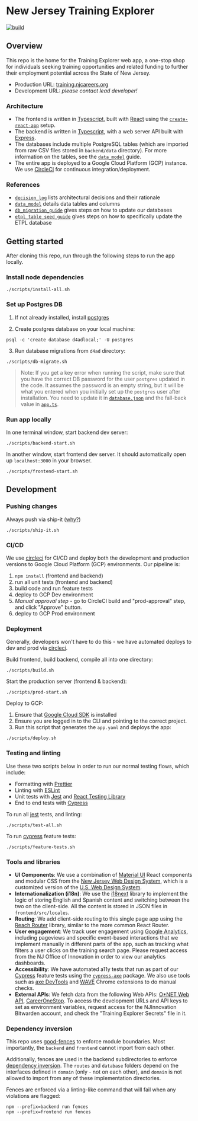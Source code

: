 # New Jersey Training Explorer

[![build](https://circleci.com/gh/newjersey/d4ad.svg?style=shield)](https://circleci.com/gh/newjersey/d4ad)

## Overview

This repo is the home for the Training Explorer web app, a one-stop shop for individuals seeking training opportunities and related funding to further their employment potential across the State of New Jersey.

- Production URL: [training.njcareers.org](https://training.njcareers.org/)
- Development URL: _please contact lead developer!_

### Architecture

- The frontend is written in [Typescript](https://www.typescriptlang.org/), built with [React](https://reactjs.org/) using the [`create-react-app`](https://create-react-app.dev/) setup.
- The backend is written in [Typescript](https://www.typescriptlang.org/), with a web server API built with [Express](https://expressjs.com/).
- The databases include multiple PostgreSQL tables (which are imported from raw CSV files stored in `backend/data` directory). For more information on the tables, see the [`data_model`](https://github.com/newjersey/d4ad/blob/master/data_model.md) guide.
- The entire app is deployed to a Google Cloud Platform (GCP) instance. We use [CircleCI](https://app.circleci.com/pipelines/github/newjersey/d4ad?branch=master) for continuous integration/deployment.

### References

- [`decision_log`](https://github.com/newjersey/d4ad/blob/master/decision_log.md) lists architectural decisions and their rationale
- [`data_model`](https://github.com/newjersey/d4ad/blob/master/data_model.md) details data tables and columns
- [`db_migration_guide`](https://github.com/newjersey/d4ad/blob/master/db_migration_guide.md) gives steps on how to update our databases
- [`etpl_table_seed_guide`](https://github.com/newjersey/d4ad/blob/master/etpl_table_seed_guide.md) gives steps on how to specifically update the ETPL database

## Getting started

After cloning this repo, run through the following steps to run the app locally.

### Install node dependencies

```shell script
./scripts/install-all.sh
```

### Set up Postgres DB

1. If not already installed, install [postgres](https://www.postgresql.org/)

2. Create postgres database on your local machine:

```shell script
psql -c 'create database d4adlocal;' -U postgres
```

3. Run database migrations from `d4ad` directory:

```shell script
./scripts/db-migrate.sh
```

> Note: If you get a key error when running the script, make sure that you have the correct DB password for the user `postgres` updated in the code. It assumes the password is an empty string, but it will be what you entered when you initially set up the `postgres` user after installation. You need to update it in [`database.json`](https://github.com/newjersey/d4ad/blob/master/backend/database.json#L6) and the fall-back value in [`app.ts`](https://github.com/newjersey/d4ad/blob/master/backend/src/app.ts#L23).

### Run app locally

In one terminal window, start backend dev server:

```shell script
./scripts/backend-start.sh
```

In another window, start frontend dev server. It should automatically open up `localhost:3000` in your browser.

```shell script
./scripts/frontend-start.sh
```

## Development

### Pushing changes

Always push via ship-it ([why?](https://medium.com/@AnneLoVerso/ship-it-a-humble-script-for-low-risk-deployment-1b8ba99994f7))

```shell script
./scripts/ship-it.sh
```

### CI/CD

We use [circleci](https://app.circleci.com/pipelines/github/newjersey/d4ad?branch=master) for CI/CD and deploy both the development and production versions to Google Cloud Platform (GCP) environments. Our pipeline is:

1. `npm install` (frontend and backend)
1. run all unit tests (frontend and backend)
1. build code and run feature tests
1. deploy to GCP Dev environment
1. _Manual approval step_ - go to CircleCI build and "prod-approval" step, and click "Approve" button.
1. deploy to GCP Prod environment

### Deployment

Generally, developers won't have to do this - we have automated deploys to dev and prod via [circleci](https://app.circleci.com/pipelines/github/newjersey/d4ad?branch=master).

Build frontend, build backend, compile all into one directory:

```shell script
./scripts/build.sh
```

Start the production server (frontend & backend):

```shell script
./scripts/prod-start.sh
```

Deploy to GCP:

1. Ensure that [Google Cloud SDK](https://cloud.google.com/sdk/install) is installed
2. Ensure you are logged in to the CLI and pointing to the correct project.
3. Run this script that generates the `app.yaml` and deploys the app:

```shell script
./scripts/deploy.sh
```

### Testing and linting

Use these two scripts below in order to run our normal testing flows, which include:

- Formatting with [Prettier](https://prettier.io/)
- Linting with [ESLint](https://eslint.org/)
- Unit tests with [Jest](https://jestjs.io/) and [React Testing Library](https://testing-library.com/docs/react-testing-library/intro/)
- End to end tests with [Cypress](https://www.cypress.io/)

To run all [jest](https://jestjs.io/) tests, and linting:

```shell script
./scripts/test-all.sh
```

To run [cypress](https://www.cypress.io/) feature tests:

```shell script
./scripts/feature-tests.sh
```

### Tools and libraries

- **UI Components**: We use a combination of [Material UI](https://mui.com/) React components and modular CSS from the [New Jersey Web Design System](https://github.com/newjersey/njwds), which is a customized version of the [U.S. Web Design System](https://designsystem.digital.gov/).
- **Internationalization (i18n)**: We use the [i18next](https://react.i18next.com/) library to implement the logic of storing English and Spanish content and switching between the two on the client-side. All the content is stored in JSON files in `frontend/src/locales`.
- **Routing**: We add client-side routing to this single page app using the [Reach Router](https://reach.tech/router/) library, similar to the more common React Router.
- **User engagement**: We track user engagement using [Google Analytics](https://analytics.google.com/), including pageviews and specific event-based interactions that we implement manually in different parts of the app, such as tracking what filters a user clicks on the training search page. Please request access from the NJ Office of Innovation in order to view our analytics dashboards.
- **Accessibility**: We have automated a11y tests that run as part of our [Cypress](https://www.cypress.io/) feature tests using the [`cypress-axe`](https://www.npmjs.com/package/cypress-axe) package. We also use tools such as [axe DevTools](https://www.deque.com/axe/devtools/) and [WAVE](https://chrome.google.com/webstore/detail/wave-evaluation-tool/jbbplnpkjmmeebjpijfedlgcdilocofh) Chrome extensions to do manual checks.
- **External APIs**: We fetch data from the following Web APIs: [O\*NET Web API](https://services.onetcenter.org/), [CareerOneStop](https://www.careeronestop.org/Developers/WebAPI/web-api.aspx). To access the development URLs and API keys to set as environment variables, request access for the NJInnovation Bitwarden account, and check the "Training Explorer Secrets" file in it.

### Dependency inversion

This repo uses [good-fences](https://github.com/smikula/good-fences) to enforce module boundaries.
Most importantly, the `backend` and `frontend` cannot import from each other.

Additionally, fences are used in the backend subdirectories to enforce [dependency inversion](https://en.wikipedia.org/wiki/Dependency_inversion_principle).
The `routes` and `database` folders depend on the interfaces defined in `domain` (only - not on each other), and `domain` is not allowed to
import from any of these implementation directories.

Fences are enforced via a linting-like command that will fail when any violations are flagged:

```shell script
npm --prefix=backend run fences
npm --prefix=frontend run fences
```
